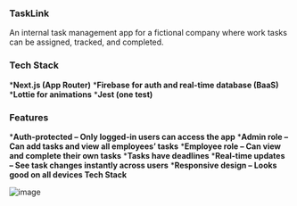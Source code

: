 ### TaskLink
An internal task management app for a fictional company where work tasks can be assigned, tracked, and completed.

### Tech Stack
***Next.js (App Router)**
***Firebase for auth and real-time database (BaaS)**
***Lottie for animations**
***Jest (one test)**

### Features
***Auth-protected – Only logged-in users can access the app**
***Admin role – Can add tasks and view all employees’ tasks**
***Employee role – Can view and complete their own tasks**
***Tasks have deadlines**
***Real-time updates – See task changes instantly across users**
***Responsive design – Looks good on all devices Tech Stack**

![image](https://github.com/user-attachments/assets/a2c99356-afdf-468f-a643-0c7409f38263)
